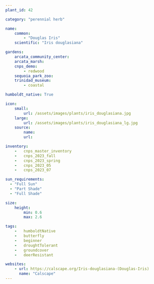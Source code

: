 ```yaml
---
plant_id: 42

category: "perennial herb"

name: 
    common: 
        - "Douglas Iris" 
    scientific: "Iris douglasiana"  

gardens:
    arcata_community_center:
    arcata_marsh:
    cnps_demo:
        - redwood
    sequoia_park_zoo:
    trinidad_museum:
        - coastal

humboldt_native: True

icon: 
    small: 
        url: /assets/images/plants/iris_douglasiana.jpg 
    large: 
        url: /assets/images/plants/iris_douglasiana_lg.jpg 
    source: 
        name:
        url:

inventory: 
    -   cnps_master_inventory
    -   cnps_2023_fall
    -   cnps_2023_spring
    -   cnps_2023_05 
    -   cnps_2023_07 

sun_requirements:
  - "Full Sun"
  - "Part Shade"
  - "Full Shade"

size:
    height: 
        min: 0.6
        max: 2.6

tags:  
    -   humboldtNative
    -   butterfly
    -   beginner
    -   droughtTolerant
    -   groundcover
    -   deerResistant

websites: 
    - url: https://calscape.org/Iris-douglasiana-(Douglas-Iris) 
      name: "Calscape"
---
```

